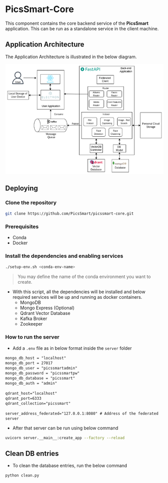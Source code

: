 # PicsSmart-Core

This component contains the core backend service of the **PicsSmart** application. This can be run as a standalone service in the client machine.

## Application Architecture

The Application Architecture is illustrated in the below diagram.

![Architecture](./images/app_level_archi_diag.png)

## Deploying

### Clone the repository

```bash
git clone https://github.com/PicsSmart/picssmart-core.git
```

### Prerequisites

- Conda
- Docker

### Install the dependencies and enabling services

```bash
./setup-env.sh <conda-env-name>
```

> You may define the name of the conda environment you want to create.

- With this script, all the dependencies will be installed and below required services will be up and running as docker containers.
    - MongoDB
    - Mongo Express (Optional)
    - Qdrant Vector Database
    - Kafka Broker
    - Zookeeper

### How to run the server

- Add a `.env` file as in below format inside the `server` folder

```.env
mongo_db_host = "localhost"
mongo_db_port = 27017
mongo_db_user = "picssmartadmin"
mongo_db_password = "picssmartpw"
mongo_db_database = "picssmart"
mongo_db_auth = "admin"

qdrant_host="localhost"
qdrant_port=6333
qdrant_collection="picssmart"

server_address_federated="127.0.0.1:8080" # Address of the federated server
```
- After that server can be run using below command

```bash
uvicorn server.__main__:create_app --factory --reload
```

## Clean DB entries
- To clean the database entries, run the below command
```bash
python clean.py
```